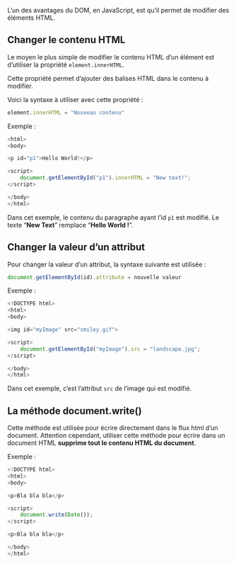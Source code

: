 L’un des avantages du DOM, en JavaScript, est qu’il permet de modifier des éléments HTML.

## Changer le contenu HTML

Le moyen le plus simple de modifier le contenu HTML d’un élément est d’utiliser la propriété ```element.innerHTML```.

Cette propriété permet d’ajouter des balises HTML dans le contenu à modifier.

Voici la syntaxe à utiliser avec cette propriété :

```js
element.innerHTML = "Nouveau contenu"
```

Exemple :

```js
<html>
<body>

<p id="p1">Hello World!</p>

<script>
    document.getElementById("p1").innerHTML = "New text!";
</script>

</body>
</html>
```

Dans cet exemple, le contenu du paragraphe ayant l’id ```p1``` est modifié. Le texte “**New Text**” remplace “**Hello World !**”.

## Changer la valeur d’un attribut

Pour changer la valeur d’un attribut, la syntaxe suivante est utilisée :

```js
document.getElementById(id).attribute = nouvelle valeur
```

Exemple :

```js
<!DOCTYPE html>
<html>
<body>

<img id="myImage" src="smiley.gif">

<script>
    document.getElementById("myImage").src = "landscape.jpg";
</script>

</body>
</html>
```

Dans cet exemple, c’est l’attribut ```src``` de l’image qui est modifié. 

## La méthode document.write()

Cette méthode est utilisée pour écrire directement dans le flux html d’un document. Attention cependant, utiliser cette méthode pour écrire dans un document HTML **supprime tout le contenu HTML du document**.

Exemple :

```js
<!DOCTYPE html>
<html>
<body>

<p>Bla bla bla</p>

<script>
    document.write(Date());
</script>

<p>Bla bla bla</p>

</body>
</html>
```